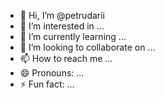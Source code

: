 - 👋 Hi, I’m @petrudarii
- 👀 I’m interested in ...
- 🌱 I’m currently learning ...
- 💞️ I’m looking to collaborate on ...
- 📫 How to reach me ...
- 😄 Pronouns: ...
- ⚡ Fun fact: ...

<!---
petrudarii/petrudarii is a ✨ special ✨ repository because its `README.md` (this file) appears on your GitHub profile.
You can click the Preview link to take a look at your changes.
--->
